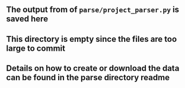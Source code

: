 ## The output from of `parse/project_parser.py` is saved here

## This directory is empty since the files are too large to commit

## Details on how to create or download the data can be found in the parse directory readme
